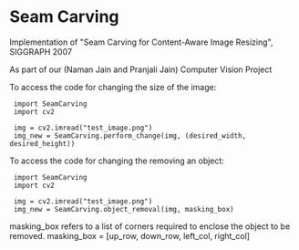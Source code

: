 # Seam Carving
Implementation of "Seam Carving for Content-Aware Image Resizing", SIGGRAPH 2007

As part of our (Naman Jain and Pranjali Jain) Computer Vision Project


To access the code for changing the size of the image:

```
 import SeamCarving
 import cv2

 img = cv2.imread("test_image.png")
 img_new = SeamCarving.perform_change(img, (desired_width, desired_height))
 ```


To access the code for changing the removing an object:

```
 import SeamCarving
 import cv2

 img = cv2.imread("test_image.png")
 img_new = SeamCarving.object_removal(img, masking_box)
```

masking_box refers to a list of corners required to enclose the object to be removed. 
masking_box = [up_row, down_row, left_col, right_col]
